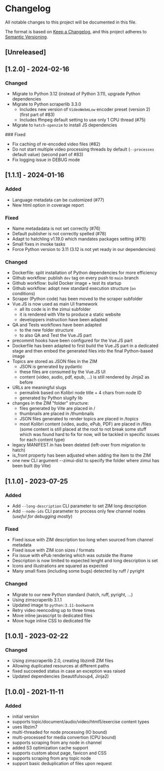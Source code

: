 # Changelog

All notable changes to this project will be documented in this file.

The format is based on [Keep a Changelog](https://keepachangelog.com/en/1.0.0/),
and this project adheres to [Semantic Versioning](https://semver.org/spec/v2.0.0.html).

## [Unreleased]

## [1.2.0] - 2024-02-16

### Changed

- Migrate to Python 3.12 (instead of Python 3.11), upgrade Python dependencies
- Migrate to Python scraperlib 3.3.0
  - Includes new version of `VideoWebmLow` encoder preset (version 2) (first part of #83)
  - Includes ffmpeg default setting to use only 1 CPU thread (#75)
- Migrate to `hatch-openzim` to install JS dependencies

### Fixed

- Fix caching of re-encoded video files (#82)
- Do not start multiple video processing threads by default (`--processes` default value) (second part of #83)
- Fix logging issue in DEBUG mode

## [1.1.1] - 2024-01-16

### Added

- Language metadata can be customized (#77)
- New html option in coverage report

### Fixed

- Name metadadata is not set correctly (#76)
- Default publisher is not correctly spelled (#78)
- Adapt to hatchling v1.19.0 which mandates packages setting (#79)
- Small fixes in invoke tasks
- Force Python version to 3.11 (3.12 is not yet ready in our dependencies)

### Changed

- Dockerfile: split installation of Python dependencies for more efficiency
- Github workflow: publish `dev` tag on every push to `main` branch
- Github workflow: build Docker image + test its startup
- Github workflow: adopt new standard execution structure (`on` conditions)
- Scraper (Python code) has been moved to the scraper subfolder
- Vue.JS is now used as main UI framework
  - all its code is in the zimui subfolder
  - it is rendered with Vite to produce a static website
  - developpers instruction have been adapted
- QA and Tests workflows have been adapted
    - to the new folder structure
    - to also QA and Test the Vue.JS part
- precommit hooks have been configured for the Vue.JS part
- Dockerfile has been adapted to first build the Vue.JS part in a dedicated stage and then embed the generated files into the final Python-based image
- Topics are stored as JSON files in the ZIM
    - JSON is generated by pydantic
    - these files are consumed by the Vue.JS UI
    - content (video, audio, pdf, epub, ...) is still rendered by Jinja2 as before
- URLs are meaningful slugs
    - permalink based on Kolibri node title + 4 chars from node ID
    - generated by Python slugify lib
- changes in the ZIM "folder" structure:
    -  files generated by Vite are placed in /
    -  thumbnails are placed in /thumbnails
    -  JSON files generated to render topics are placed in /topics
    -  most Kolibri content (video, audio, ePub, PDF) are placed in /files (some content is still placed at the root to not break some stuff which was found hard to fix for now, will be tackled in specific issues for each content type)
- legacy MANIFEST.in has been deleted (left-over from migration to hatch)
- is_front property has been adjusted when adding the item to the ZIM
- one new CLI argument --zimui-dist to specify the folder where zimui has been built (by Vite)



## [1.1.0] - 2023-07-25

### Added

- Add `--long-description` CLI parameter to set ZIM long description
- Add `--node-ids` CLI parameter to process only few channel nodes (_useful for debugging mostly_)

### Fixed

- Fixed issue with ZIM description too long when sourced from channel metadata
- Fixed issue with ZIM icon sizes / formats
- Fix issue with ePub rendering which was outside the iframe
- Description is now limited to expected lenght and long description is set
- Icons and illustrations are squared as expected
- Many small fixes (including some bugs) detected by ruff / pyright

### Changed

- Migrate to our new Python standard (hatch, ruff, pyright, ...)
- Using zimscraperlib 3.1.1
- Updated image to `python:3.11-bookworm`
- Retry video reencoding up to three times
- Move inline javascript to dedicated files
- Move huge inline CSS to dedicated file

## [1.0.1] - 2023-02-22

### Changed

- Using zimscraperlib 2.0, creating libzim8 ZIM files
- Allowing duplicated resources at different paths
- fixed succeeded status in case an exception was raised
- Updated dependencies (beautifulsoup4, Jinja2)

## [1.0.0] - 2021-11-11

### Added

- initial version
- supports topic/document/audio/video/html5/exercise content types
- uses libzim7
- multi-threaded for node processing (IO bound)
- multi-processed for media convertion (CPU bound)
- supports scraping from any node in channel
- added S3 optimization cache support
- supports custom about page, favicon and CSS
- supports scraping from any topic node
- support basic deduplication of files upon request
